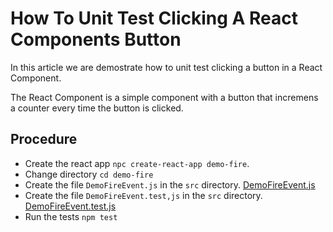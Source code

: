 # How To Unit Test Clicking A React Components Button

In this article we are demostrate how to unit test clicking a button in a React Component. 

The React Component is a simple component with a button that incremens a counter every time the button is clicked.

## Procedure

- Create the react app `npc create-react-app demo-fire`.
- Change directory `cd demo-fire`
- Create the file `DemoFireEvent.js` in the `src` directory.
[DemoFireEvent.js](DemoFireEvent.js)
- Create the file `DemoFireEvent.test,js` in the `src` directory.
[DemoFireEvent.test.js](DemoFireEvent.test.js)
- Run the tests `npm test`
